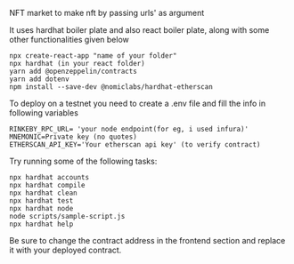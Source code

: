 NFT market to make nft by passing urls' as argument

It uses hardhat boiler plate and also react boiler plate, along with some other functionalities given below
```shell
npx create-react-app "name of your folder"
npx hardhat (in your react folder)
yarn add @openzeppelin/contracts
yarn add dotenv
npm install --save-dev @nomiclabs/hardhat-etherscan
```

To deploy on a testnet you need to create a .env file and fill the info in following variables
```shell
RINKEBY_RPC_URL= 'your node endpoint(for eg, i used infura)'
MNEMONIC=Private key (no quotes)
ETHERSCAN_API_KEY='Your etherscan api key' (to verify contract)
```

Try running some of the following tasks:

```shell
npx hardhat accounts
npx hardhat compile
npx hardhat clean
npx hardhat test
npx hardhat node
node scripts/sample-script.js
npx hardhat help
```
Be sure to change the contract address in the frontend section and replace it with your deployed contract.
